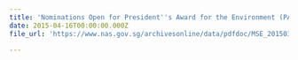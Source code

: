 ```yaml
---
title: 'Nominations Open for President''s Award for the Environment (PAE) 2015'
date: 2015-04-16T00:00:00.000Z
file_url: 'https://www.nas.gov.sg/archivesonline/data/pdfdoc/MSE_20150316001.pdf'

---
```


